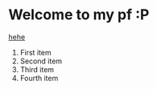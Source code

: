 # Welcome to my pf :P

[hehe](https://www.markdownguide.org/basic-syntax/ "hehe")

<!-- TODO: Show pic: -->

<!-- 
  Code here 
-->
1. First item
2. Second item
3. Third item
4. Fourth item
